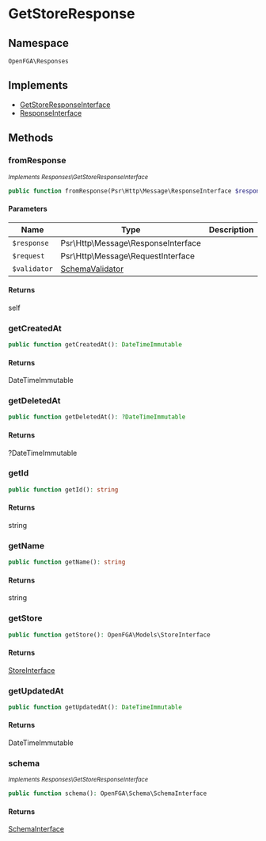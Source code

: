 # GetStoreResponse


## Namespace
`OpenFGA\Responses`

## Implements
* [GetStoreResponseInterface](Responses/GetStoreResponseInterface.md)
* [ResponseInterface](Responses/ResponseInterface.md)



## Methods
### fromResponse

*<small>Implements Responses\GetStoreResponseInterface</small>*  

```php
public function fromResponse(Psr\Http\Message\ResponseInterface $response, Psr\Http\Message\RequestInterface $request, OpenFGA\Schema\SchemaValidator $validator): self
```


#### Parameters
| Name | Type | Description |
|------|------|-------------|
| `$response` | Psr\Http\Message\ResponseInterface |  |
| `$request` | Psr\Http\Message\RequestInterface |  |
| `$validator` | [SchemaValidator](Schema/SchemaValidator.md) |  |

#### Returns
self

### getCreatedAt


```php
public function getCreatedAt(): DateTimeImmutable
```



#### Returns
DateTimeImmutable

### getDeletedAt


```php
public function getDeletedAt(): ?DateTimeImmutable
```



#### Returns
?DateTimeImmutable

### getId


```php
public function getId(): string
```



#### Returns
string

### getName


```php
public function getName(): string
```



#### Returns
string

### getStore


```php
public function getStore(): OpenFGA\Models\StoreInterface
```



#### Returns
[StoreInterface](Models/StoreInterface.md)

### getUpdatedAt


```php
public function getUpdatedAt(): DateTimeImmutable
```



#### Returns
DateTimeImmutable

### schema

*<small>Implements Responses\GetStoreResponseInterface</small>*  

```php
public function schema(): OpenFGA\Schema\SchemaInterface
```



#### Returns
[SchemaInterface](Schema/SchemaInterface.md)

